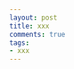 ```yaml
---
layout: post
title: xxx
comments: true
tags:
- xxx
---
```


<!-- TOC -->


<!-- /TOC -->


<br>
<br>
<br>
